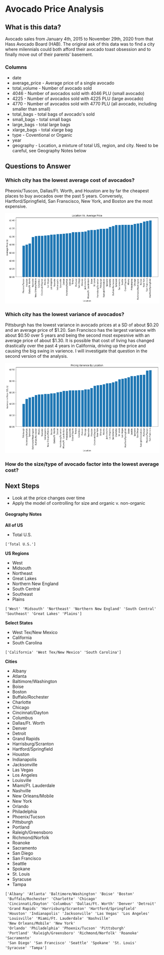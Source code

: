 # Avocado Price Analysis
## What is this data?
Avocado sales from January 4th, 2015 to November 29th, 2020 from that Hass Avocado Board (HAB). The original ask of this data was to find a city where milennials could both afford their avocado toast obsession and to finally move out of their parents' basement.

### Columns 
* date
* average_price - Average price of a single avocado
* total_volume - Number of avocado sold
* 4046 - Number of avocados sold with 4046 PLU (small avocado)
* 4225 - Number of avocados sold with 4225 PLU (large avocado)
* 4770 - Number of avocados sold with 4770 PLU (all avocado, including smaller than small)
* total_bags - total bags of avocado's sold
* small_bags - total small bags
* large_bags - total large bags
* xlarge_bags - total xlarge bag
* type - Coventional or Organic
* year 
* geography - Location, a mixture of total US, region, and city. Need to be careful, see Geography Notes below

## Questions to Answer
### Which city has the lowest average cost of avocados?
Pheonix/Tuscon, Dallas/Ft. Worth, and Houston are by far the cheapest places to buy avocados over the past 5 years. Conversely, Hartford/Springfield, San Franscisco, New York, and Boston are the most expensive.

![plot1](https://github.com/NotThatKindODr/First_Kaggle_Project/blob/main/plots/Location%20and%20Price.png?raw=true)
### Which city has the lowest variance of avocados?
Pittsburgh has the lowest variance in avocado prices at a SD of about $0.20 and an average price of $1.20. San Francisco has the largest variance with about $0.50 over 5 years and being the second most expesnive with an average price of about $1.30. It is possible that cost of living has changed drastically over the past 4 years in California, driving up the price and causing the big swing in varience. I will investigate that question in the second version of the analysis. 

![plot2](https://github.com/NotThatKindODr/First_Kaggle_Project/blob/main/plots/Location%20and%20Varience.png?raw=true)
### How do the size/type of avocado factor into the lowest average cost?


## Next Steps
* Look at the price changes over time
* Apply the model of controlling for size and organic v. non-organic

#### Geography Notes
**All of US**
* Total U.S.
```
['Total U.S.']
```

**US Regions**
* West
* Midsouth
* Northeast
* Great Lakes
* Northern New England
* South Central
* Southeast
* Plains

```
['West' 'Midsouth' 'Northeast' 'Northern New England' 'South Central' 'Southeast' 'Great Lakes' 'Plains']
```

**Select States**
* West Tex/New Mexico
* California
* South Carolina

```
['California' 'West Tex/New Mexico' 'South Carolina']
```

**Cities**
* Albany 
* Atlanta
* Baltimore/Washington
* Boise
* Boston 
* Buffalo/Rochester
* Charlotte
* Chicago
* Cincinnati/Dayton
* Columbus
* Dallas/Ft. Worth
* Denver
* Detroit
* Grand Rapids
* Harrisburg/Scranton
* Hartford/Springfield
* Houston
* Indianapolis
* Jacksonville
* Las Vegas
* Los Angeles
* Louisville
* Miami/Ft. Lauderdale
* Nashville
* New Orleans/Mobile
* New York
* Orlando
* Philadelphia
* Phoenix/Tucson
* Pittsburgh
* Portland
* Raleigh/Greensboro
* Richmond/Norfolk
* Roanoke
* Sacramento
* San Diego
* San Francisco 
* Seattle
* Spokane
* St. Louis
* Syracuse
* Tampa
```
['Albany' 'Atlanta' 'Baltimore/Washington' 'Boise' 'Boston'
 'Buffalo/Rochester' 'Charlotte' 'Chicago'
 'Cincinnati/Dayton' 'Columbus' 'Dallas/Ft. Worth' 'Denver' 'Detroit'
 'Grand Rapids' 'Harrisburg/Scranton' 'Hartford/Springfield'
 'Houston' 'Indianapolis' 'Jacksonville' 'Las Vegas' 'Los Angeles'
 'Louisville' 'Miami/Ft. Lauderdale' 'Nashville'
 'New Orleans/Mobile' 'New York'
 'Orlando' 'Philadelphia' 'Phoenix/Tucson' 'Pittsburgh'
 'Portland' 'Raleigh/Greensboro' 'Richmond/Norfolk' 'Roanoke' 'Sacramento'
 'San Diego' 'San Francisco' 'Seattle' 'Spokane' 'St. Louis' 'Syracuse' 'Tampa']
 ```